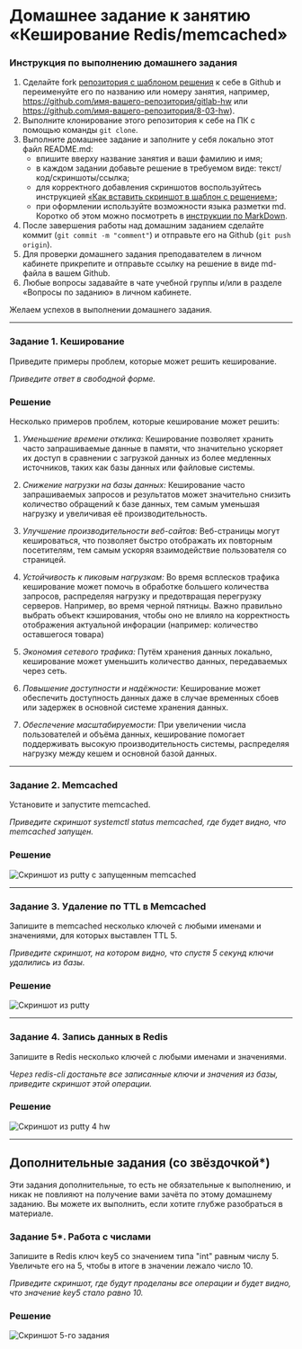 # Домашнее задание к занятию «Кеширование Redis/memcached»

### Инструкция по выполнению домашнего задания

1. Сделайте fork [репозитория c шаблоном решения](https://github.com/netology-code/sys-pattern-homework) к себе в Github и переименуйте его по названию или номеру занятия, например, https://github.com/имя-вашего-репозитория/gitlab-hw или https://github.com/имя-вашего-репозитория/8-03-hw).
2. Выполните клонирование этого репозитория к себе на ПК с помощью команды `git clone`.
3. Выполните домашнее задание и заполните у себя локально этот файл README.md:
   - впишите вверху название занятия и ваши фамилию и имя;
   - в каждом задании добавьте решение в требуемом виде: текст/код/скриншоты/ссылка;
   - для корректного добавления скриншотов воспользуйтесь инструкцией [«Как вставить скриншот в шаблон с решением»](https://github.com/netology-code/sys-pattern-homework/blob/main/screen-instruction.md);
   - при оформлении используйте возможности языка разметки md. Коротко об этом можно посмотреть в [инструкции по MarkDown](https://github.com/netology-code/sys-pattern-homework/blob/main/md-instruction.md).
4. После завершения работы над домашним заданием сделайте коммит (`git commit -m "comment"`) и отправьте его на Github (`git push origin`).
5. Для проверки домашнего задания преподавателем в личном кабинете прикрепите и отправьте ссылку на решение в виде md-файла в вашем Github.
6. Любые вопросы задавайте в чате учебной группы и/или в разделе «Вопросы по заданию» в личном кабинете.

Желаем успехов в выполнении домашнего задания.

---

### Задание 1. Кеширование 

Приведите примеры проблем, которые может решить кеширование. 

*Приведите ответ в свободной форме.*

### Решение

Несколько примеров проблем, которые кеширование может решить:

1) *Уменьшение времени отклика:* Кеширование позволяет хранить часто запрашиваемые данные в памяти, что значительно ускоряет их доступ в сравнении с загрузкой данных из более медленных источников, таких как базы данных или файловые системы.

2) *Снижение нагрузки на базы данных:* Кеширование часто запрашиваемых запросов и результатов может значительно снизить количество обращений к базе данных, тем самым уменьшая нагрузку и увеличивая её производительность.

3) *Улучшение производительности веб-сайтов:* Веб-страницы могут кешироваться, что позволяет быстро отображать их повторным посетителям, тем самым ускоряя взаимодействие пользователя со страницей.

4) *Устойчивость к пиковым нагрузкам:* Во время всплесков трафика кеширование может помочь в обработке большего количества запросов, распределяя нагрузку и предотвращая перегрузку серверов. Например, во время черной пятницы. Важно правильно выбрать объект кэширования, чтобы оно не влияло на корректность отображения актуальной инфорации (например: количество оставшегося товара)

5) *Экономия сетевого трафика:* Путём хранения данных локально, кеширование может уменьшить количество данных, передаваемых через сеть.

6) *Повышение доступности и надёжности:* Кеширование может обеспечить доступность данных даже в случае временных сбоев или задержек в основной системе хранения данных.

7) *Обеспечение масштабируемости:* При увеличении числа пользователей и объёма данных, кеширование помогает поддерживать высокую производительность системы, распределяя нагрузку между кешем и основной базой данных.

---

### Задание 2. Memcached

Установите и запустите memcached.

*Приведите скриншот systemctl status memcached, где будет видно, что memcached запущен.*

### Решение

![Скриншот из putty с запущенным memcached](http://screenshot.alarislabs.com/ib2024/image_20231213200932_09bf2f46.png)

---

### Задание 3. Удаление по TTL в Memcached

Запишите в memcached несколько ключей с любыми именами и значениями, для которых выставлен TTL 5. 

*Приведите скриншот, на котором видно, что спустя 5 секунд ключи удалились из базы.*

### Решение

![Скриншот из putty](http://screenshot.alarislabs.com/ib2024/image_20231213201757_e0b71801.png)

---

### Задание 4. Запись данных в Redis

Запишите в Redis несколько ключей с любыми именами и значениями. 

*Через redis-cli достаньте все записанные ключи и значения из базы, приведите скриншот этой операции.*

### Решение

![Скриншот из putty 4 hw](http://screenshot.alarislabs.com/ib2024/image_20231213202032_67f9d938.png)

---
## Дополнительные задания (со звёздочкой*)
Эти задания дополнительные, то есть не обязательные к выполнению, и никак не повлияют на получение вами зачёта по этому домашнему заданию. Вы можете их выполнить, если хотите глубже разобраться в материале.

### Задание 5*. Работа с числами 

Запишите в Redis ключ key5 со значением типа "int" равным числу 5. Увеличьте его на 5, чтобы в итоге в значении лежало число 10.  

*Приведите скриншот, где будут проделаны все операции и будет видно, что значение key5 стало равно 10.*

### Решение

![Скриншот 5-го задания](http://screenshot.alarislabs.com/ib2024/image_20231213202237_4922d474.png)